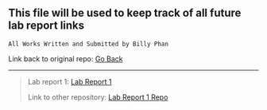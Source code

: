 ## This file will be used to keep track of all future lab report links

`All Works Written and Submitted by Billy Phan` 

Link back to original repo: [Go Back](https://github.com/b-ianphan/cse15l-lab-reports.git)

---

>Lab report 1: [Lab Report 1](https://b-ianphan.github.io/lab-report-1/lab-report-1-week-2.html)
>
>Link to other repository: [Lab Report 1 Repo](https://github.com/b-ianphan/lab-report-1.git)
